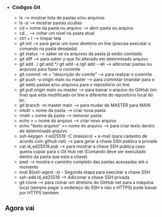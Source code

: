 - ### Códigos Git

  

  - ls --> mostrar lista de pastas e/ou arquivos
  - ls -a --> mostrar pastas ocultas
  - cd  + nome da pasta ou arquivo --> abrir pasta ou arquivo
  - cd .. --> voltar um nível na pasta atual
  - ctrl + l --> limpar tela
  - git init --> para gerar um novo diretório on line (precisa executar o comando na pasta desejada)
  - git status --> saber se os arquivos da pasta já estão comitado
  - git diff --> para saber o que foi alterado em determinado arquivo
  - git add . / git add */ git add -a /git add --all --> adicionar pastas ou arquivos para fazer o commite
  - git commit -m + "descrição do comite" --> para realizar o commite
  - git push -u origin main ou master --> para commitar (mandar para  o git web) pastas e/ou arquivos para o repositório on line
  - git pull origin main ou master --> para baixar o arquivo do GitHub (on line) que está modificado on line e diferente do repositório local do pc.
  - git branch -m master main --> para mudar de MASTER para MAIN
  - mkdir + nome da pasta --> criar nova pasta
  - rmdir + nome da pasta --> remover pasta
  - echo > + nome do arquivo --> criar novo arquivo
  - echo "texto arquivo" >> nome do arquivo --> para criar texto dentro de determinado arquivo
  - ssh-keygen -t ed25519 -C (maiúsco) + e-mail (para cadastro de acordo com github net) --> para gerar a chave SSH pública e privada
  - cat id_ed25519.pub --> para mostrar a chave SSH pública caso queira copiar para o Git Hub net (Comando deve ser executado dentro da pasta que esta a chave)
  - pwd --> mostra o caminho completo das pastas acessadas até o momento
  -  eval $(ssh-agent -s) - Segunda etapa para executar a chave SSH
  - ssh-add id_ed25519 --> Adicionar a chave SSH privada
  - git clone --> para clonar um diretório do GitHub net para a máquina local (sempre pegar o endereço do SSH e não o HTTPS)
  pode baixar por HTTPS também

## Agora vai
